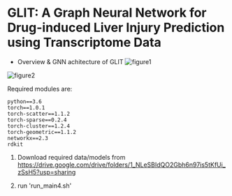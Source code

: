 # GLIT: A Graph Neural Network for Drug-induced Liver Injury Prediction using Transcriptome Data

- Overview & GNN achitecture of GLIT
![figure1](wordflowA.png)

![figure2](wordflowB.png)

Required modules are:

```
python==3.6
torch==1.0.1
torch-scatter==1.1.2
torch-sparse==0.2.4
torch-cluster==1.2.4
torch-geometric==1.1.2
networkx==2.3
rdkit
```

1. Download required data/models from https://drive.google.com/drive/folders/1_NLeSBIdQO2Gbh6n97is5tKfUi_zSsH5?usp=sharing

2. run 'run_main4.sh'
